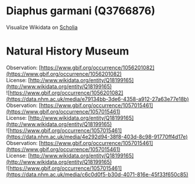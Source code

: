 
Diaphus garmani (Q3766876)
==========================
  
Visualize Wikidata on [Scholia](https://scholia.toolforge.org/taxon/Q3766876)
# Natural History Museum
  
Observation: [https://www.gbif.org/occurrence/1056201082](https://www.gbif.org/occurrence/1056201082)  
License: [http://www.wikidata.org/entity/Q18199165](http://www.wikidata.org/entity/Q18199165)  
![https://www.gbif.org/occurrence/1056201082](https://data.nhm.ac.uk/media/e79134bb-3de6-4358-a912-27a63e77e18b)  
Observation: [https://www.gbif.org/occurrence/1057015461](https://www.gbif.org/occurrence/1057015461)  
License: [http://www.wikidata.org/entity/Q18199165](http://www.wikidata.org/entity/Q18199165)  
![https://www.gbif.org/occurrence/1057015461](https://data.nhm.ac.uk/media/4e292d94-38f8-403d-8c98-91770ff4d17e)  
Observation: [https://www.gbif.org/occurrence/1057015461](https://www.gbif.org/occurrence/1057015461)  
License: [http://www.wikidata.org/entity/Q18199165](http://www.wikidata.org/entity/Q18199165)  
![https://www.gbif.org/occurrence/1057015461](https://data.nhm.ac.uk/media/c6c0d0f5-b30d-4071-816e-45f33f650c85)